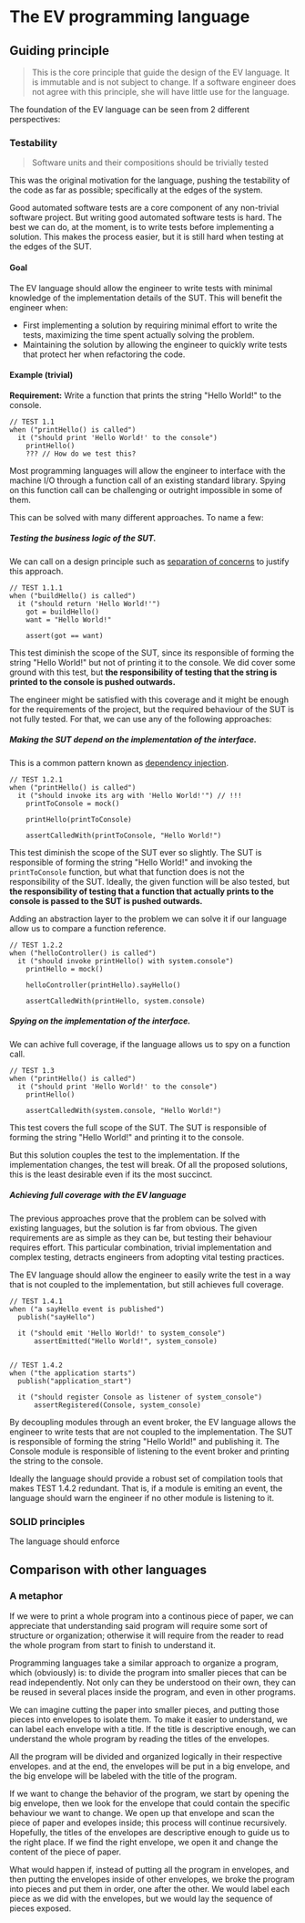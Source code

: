 # The EV programming language

## Guiding principle

> This is the core principle that guide the design of the EV language. It is immutable and is not subject to change. If a software engineer does not agree with this principle, she will have little use for the language.

The foundation of the EV language can be seen from 2 different perspectives:

### Testability

> Software units and their compositions should be trivially tested

This was the original motivation for the language, pushing the testability of the code as far as possible; specifically at the edges of the system.

Good automated software tests are a core component of any non-trivial software project. But writing good automated software tests is hard. The best we can do, at the moment, is to write tests before implementing a solution. This makes the process easier, but it is still hard when testing at the edges of the SUT.

#### Goal

The EV language should allow the engineer to write tests with minimal knowledge of the implementation details of the SUT. This will benefit the engineer when:

- First implementing a solution by requiring minimal effort to write the tests, maximizing the time spent actually solving the problem.
- Maintaining the solution by allowing the engineer to quickly write tests that protect her when refactoring the code.

#### Example (trivial)

**Requirement:** Write a function that prints the string "Hello World!" to the console.

```
// TEST 1.1
when ("printHello() is called")
  it ("should print 'Hello World!' to the console")
    printHello()
    ??? // How do we test this?
```

Most programming languages will allow the engineer to interface with the machine I/O through a function call of an existing standard library. Spying on this function call can be challenging or outright impossible in some of them.

This can be solved with many different approaches. To name a few:

##### Testing the business logic of the SUT.

We can call on a design principle such as [separation of concerns](https://en.wikipedia.org/wiki/Separation_of_concerns) to justify this approach.

```
// TEST 1.1.1
when ("buildHello() is called")
  it ("should return 'Hello World!'")
    got = buildHello()
    want = "Hello World!"

    assert(got == want)
```

This test diminish the scope of the SUT, since its responsible of forming the string "Hello World!" but not of printing it to the console. We did cover some ground with this test, but **the responsibility of testing that the string is printed to the console is pushed outwards.**

The engineer might be satisfied with this coverage and it might be enough for the requirements of the project, but the required behaviour of the SUT is not fully tested. For that, we can use any of the following approaches:

##### Making the SUT depend on the implementation of the interface.

This is a common pattern known as [dependency injection](https://en.wikipedia.org/wiki/Dependency_injection).

```
// TEST 1.2.1
when ("printHello() is called")
  it ("should invoke its arg with 'Hello World!'") // !!!
    printToConsole = mock()

    printHello(printToConsole)

    assertCalledWith(printToConsole, "Hello World!")
```

This test diminish the scope of the SUT ever so slightly. The SUT is responsible of forming the string "Hello World!" and invoking the `printToConsole` function, but what that function does is not the responsibility of the SUT. Ideally, the given function will be also tested, but **the responsibility of testing that a function that actually prints to the console is passed to the SUT is pushed outwards.**

Adding an abstraction layer to the problem we can solve it if our language allow us to compare a function reference.

```
// TEST 1.2.2
when ("helloController() is called")
  it ("should invoke printHello() with system.console")
    printHello = mock()

    helloController(printHello).sayHello()

    assertCalledWith(printHello, system.console)
```

##### Spying on the implementation of the interface.

We can achive full coverage, if the language allows us to spy on a function call.

```
// TEST 1.3
when ("printHello() is called")
  it ("should print 'Hello World!' to the console")
    printHello()

    assertCalledWith(system.console, "Hello World!")
```

This test covers the full scope of the SUT. The SUT is responsible of forming the string "Hello World!" and printing it to the console.

But this solution couples the test to the implementation. If the implementation changes, the test will break. Of all the proposed solutions, this is the least desirable even if its the most succinct.

##### Achieving full coverage with the EV language

The previous approaches prove that the problem can be solved with existing languages, but the solution is far from obvious. The given requirements are as simple as they can be, but testing their behaviour requires effort. This particular combination, trivial implementation and complex testing, detracts engineers from adopting vital testing practices.

The EV language should allow the engineer to easily write the test in a way that is not coupled to the implementation, but still achieves full coverage.

```
// TEST 1.4.1
when ("a sayHello event is published")
  publish("sayHello")

  it ("should emit 'Hello World!' to system_console")
      assertEmitted("Hello World!", system_console)


// TEST 1.4.2
when ("the application starts")
  publish("application_start")

  it ("should register Console as listener of system_console")
      assertRegistered(Console, system_console)
```

By decoupling modules through an event broker, the EV language allows the engineer to write tests that are not coupled to the implementation. The SUT is responsible of forming the string "Hello World!" and publishing it. The Console module is responsible of listening to the event broker and printing the string to the console.

Ideally the language should provide a robust set of compilation tools that makes TEST 1.4.2 redundant. That is, if a module is emiting an event, the language should warn the engineer if no other module is listening to it.

### SOLID principles

The language should enforce

## Comparison with other languages

### A metaphor

If we were to print a whole program into a continous piece of paper, we can appreciate that understanding said program will require some sort of structure or organization; otherwise it will require from the reader to read the whole program from start to finish to understand it.

Programming languages take a similar approach to organize a program, which (obviously) is: to divide the program into smaller pieces that can be read independently. Not only can they be understood on their own, they can be reused in several places inside the program, and even in other programs.

We can imagine cutting the paper into smaller pieces, and putting those pieces into envelopes to isolate them. To make it easier to understand, we can label each envelope with a title. If the title is descriptive enough, we can understand the whole program by reading the titles of the envelopes.

All the program will be divided and organized logically in their respective envelopes. and at the end, the envelopes will be put in a big envelope, and the big envelope will be labeled with the title of the program.

If we want to change the behavior of the program, we start by opening the big envelope, then we look for the envelope that could contain the specific behaviour we want to change. We open up that envelope and scan the piece of paper and evelopes inside; this process will continue recursively. Hopefully, the titles of the envelopes are descriptive enough to guide us to the right place. If we find the right envelope, we open it and change the content of the piece of paper.

What would happen if, instead of putting all the program in envelopes, and then putting the envelopes inside of other envelopes, we broke the program into pieces and put them in order, one after the other. We would label each piece as we did with the envelopes, but we would lay the sequence of pieces exposed.
